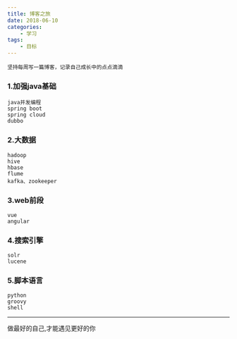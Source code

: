 ```yaml
---
title: 博客之旅
date: 2018-06-10
categories:
    - 学习
tags:
    - 目标
---
```

	坚持每周写一篇博客，记录自己成长中的点点滴滴

### 1.加强java基础
```
java并发编程
spring boot
spring cloud
dubbo
```

<!-- more -->

### 2.大数据
```
hadoop
hive
hbase
flume
kafka、zookeeper
```

### 3.web前段
```
vue
angular
```

### 4.搜索引擎
```
solr
lucene
```

### 5.脚本语言
```
python
groovy
shell
```
---
做最好的自己,才能遇见更好的你